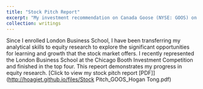 ```yaml
---
title: "Stock Pitch Report"
excerpt: "My investment recommendation on Canada Goose (NYSE: GOOS) on Dec 31, 2020. <br/><img src='/images/stock pitch image.png' style='zoom:65%'>"
collection: writings
---
```


Since I enrolled London Business School, I have been transferring my analytical skills to equity research to explore the significant opportunities for learning and growth that the stock market offers. I recently represented the London Business School at the Chicago Booth Investment Competition and finished in the top four. This repeort demonstrates my progress in equity research.
[Click to view my stock pitch report [PDF]](http://hoagiet.github.io/files/Stock Pitch_GOOS_Hogan Tong.pdf)
